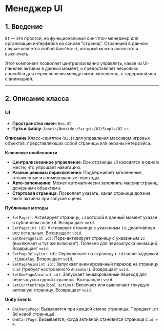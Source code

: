 # Менеджер UI

## 1. Введение

`UI` — это простой, но функциональный синглтон-менеджер для организации интерфейса на основе "страниц". Страницей в данном случае является любой `GameObject`, который можно включать и выключать.

Этот компонент позволяет централизованно управлять, какая из UI-панелей активна в данный момент, и предоставляет несколько способов для переключения между ними: мгновенно, с задержкой или с анимацией.

---

## 2. Описание класса

### UI
- **Пространство имен**: `Neo.UI`
- **Путь к файлу**: `Assets/Neoxider/Scripts/UI/Simple/UI.cs`

**Описание**
Класс-синглтон (`UI.I`) для управления массивом игровых объектов, представляющих собой страницы или экраны интерфейса.

**Ключевые особенности**
- **Централизованное управление**: Все страницы UI находятся в одном месте, что упрощает навигацию.
- **Разные режимы переключения**: Поддерживает мгновенные, отложенные и анимированные переходы.
- **Авто-заполнение**: Может автоматически заполнять массив страниц дочерними объектами.
- **Стартовая страница**: Позволяет указать, какая страница должна быть активна при запуске сцены.

**Публичные методы**
- `SetPage()`: Активирует страницу, `id` которой в данный момент указан в публичном поле `id`. Возвращает `void`.
- `SetPage(int id)`: Активирует страницу с указанным `id`, деактивируя все остальные. Возвращает `void`.
- `SetOnePage(int id)`: Пере-активирует страницу с указанным `id` (выключает и тут же включает). Полезно для перезапуска анимаций. Возвращает `void`.
- `SetPageDelay(int id)`: Переключает на страницу с `id` после задержки `_timeDelay`. Возвращает `void`.
- `SetPageAnim(int id)`: Запускает анимированный переход на страницу с `id` (требует настроенного `Animator`). Возвращает `void`.
- `SetOnePageAnim(int id)`: Запускает анимированный переход для перезапуска одной страницы. Возвращает `void`.
- `SetCurrtentPage(bool active)`: Включает или выключает текущую активную страницу. Возвращает `void`.

**Unity Events**
- `OnChangePage`: Вызывается при каждой смене страницы. Передает `int` (id новой страницы).
- `OnStartPage`: Вызывается, когда активной становится страница с `id = 0`.
